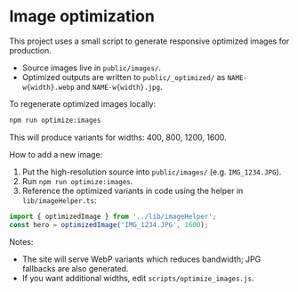 # Image optimization

This project uses a small script to generate responsive optimized images for production.

- Source images live in `public/images/`.
- Optimized outputs are written to `public/_optimized/` as `NAME-w{width}.webp` and `NAME-w{width}.jpg`.

To regenerate optimized images locally:

```bash
npm run optimize:images
```

This will produce variants for widths: 400, 800, 1200, 1600.

How to add a new image:
1. Put the high-resolution source into `public/images/` (e.g. `IMG_1234.JPG`).
2. Run `npm run optimize:images`.
3. Reference the optimized variants in code using the helper in `lib/imageHelper.ts`:

```ts
import { optimizedImage } from '../lib/imageHelper';
const hero = optimizedImage('IMG_1234.JPG', 1600);
```

Notes:
- The site will serve WebP variants which reduces bandwidth; JPG fallbacks are also generated.
- If you want additional widths, edit `scripts/optimize_images.js`.
